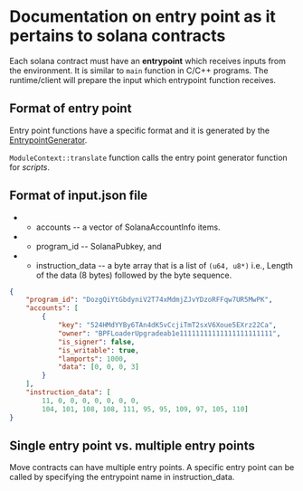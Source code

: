 # Documentation on entry point as it pertains to solana contracts

Each solana contract must have an **entrypoint** which receives inputs from the environment. It is similar
to `main` function in C/C++ programs. The runtime/client will prepare the input which entrypoint function receives.

## Format of entry point
Entry point functions have a specific format and it is generated by the [EntrypointGenerator](https://github.com/anza-xyz/sui/blob/solana/external-crates/move/solana/move-to-solana/src/stackless/entrypoint.rs).

`ModuleContext::translate` function calls the entry point generator function for *scripts*.

## Format of input.json file
* - accounts -- a vector of SolanaAccountInfo items.
* - program_id -- SolanaPubkey, and
* - instruction_data -- a byte array that is a list of `(u64, u8*)` i.e., Length of the data (8 bytes) followed by the byte sequence.

```json
{
    "program_id": "DozgQiYtGbdyniV2T74xMdmjZJvYDzoRFFqw7UR5MwPK",
    "accounts": [
        {
            "key": "524HMdYYBy6TAn4dK5vCcjiTmT2sxV6Xoue5EXrz22Ca",
            "owner": "BPFLoaderUpgradeab1e11111111111111111111111",
            "is_signer": false,
            "is_writable": true,
            "lamports": 1000,
            "data": [0, 0, 0, 3]
        }
    ],
    "instruction_data": [
        11, 0, 0, 0, 0, 0, 0, 0,
        104, 101, 108, 108, 111, 95, 95, 109, 97, 105, 110]
}
```

## Single entry point vs. multiple entry points
Move contracts can have multiple entry points. A specific entry point can be called
by specifying the entrypoint name in instruction_data. 
